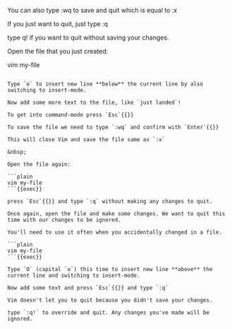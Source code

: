 You can also type :wq to save and quit which is equal to :x

If you just want to quit, just type :q

type q! if you want to quit without saving your changes.

 

Open the file that you just created:

vim my-file
```{{exec}}

Type `o` to insert new line **below** the current line by also switching to insert-mode.

Now add some more text to the file, like `just landed`!

To get into command-mode press `Esc`{{}}

To save the file we need to type `:wq` and confirm with `Enter`{{}}

This will close Vim and save the file same as `:x`

&nbsp;

Open the file again:

```plain
vim my-file
```{{exec}}

press `Esc`{{}} and type `:q` without making any changes to quit.

Once again, open the file and make some changes. We want to quit this time with our changes to be ignored. 

You'll need to use it often when you accidentally changed in a file.

```plain
vim my-file
```{{exec}}

Type `O` (capital `o`) this time to insert new line **above** the current line and switching to insert-mode.

Now add some text and press `Esc`{{}} and type `:q`

Vim doesn't let you to quit because you didn't save your changes. 

type `:q!` to override and quit. Any changes you've made will be ignored.